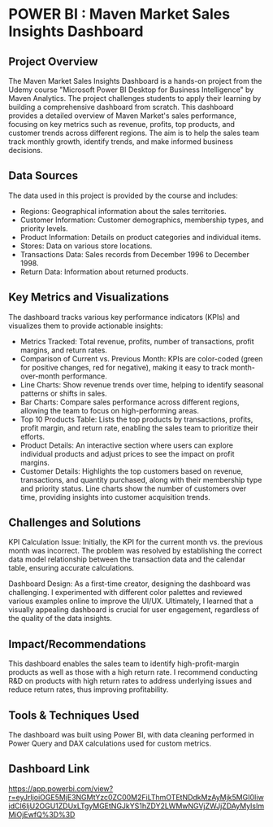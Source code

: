 # POWER BI : Maven Market Sales Insights Dashboard

## Project Overview

The Maven Market Sales Insights Dashboard is a hands-on project from the Udemy course "Microsoft Power BI Desktop for Business Intelligence" by Maven Analytics. The project challenges students to apply their learning by building a comprehensive dashboard from scratch. This dashboard provides a detailed overview of Maven Market's sales performance, focusing on key metrics such as revenue, profits, top products, and customer trends across different regions. The aim is to help the sales team track monthly growth, identify trends, and make informed business decisions.

## Data Sources
The data used in this project is provided by the course and includes:

- Regions: Geographical information about the sales territories.
- Customer Information: Customer demographics, membership types, and priority levels.
- Product Information: Details on product categories and individual items.
- Stores: Data on various store locations.
- Transactions Data: Sales records from December 1996 to December 1998.
- Return Data: Information about returned products.

## Key Metrics and Visualizations
The dashboard tracks various key performance indicators (KPIs) and visualizes them to provide actionable insights:

- Metrics Tracked: Total revenue, profits, number of transactions, profit margins, and return rates.
- Comparison of Current vs. Previous Month: KPIs are color-coded (green for positive changes, red for negative), making it easy to track month-over-month performance.
- Line Charts: Show revenue trends over time, helping to identify seasonal patterns or shifts in sales.
- Bar Charts: Compare sales performance across different regions, allowing the team to focus on high-performing areas.
- Top 10 Products Table: Lists the top products by transactions, profits, profit margin, and return rate, enabling the sales team to prioritize their efforts.
- Product Details: An interactive section where users can explore individual products and adjust prices to see the impact on profit margins.
- Customer Details: Highlights the top customers based on revenue, transactions, and quantity purchased, along with their membership type and priority status. Line charts show the number of customers over time, providing insights into customer acquisition trends.

## Challenges and Solutions
KPI Calculation Issue: Initially, the KPI for the current month vs. the previous month was incorrect. The problem was resolved by establishing the correct data model relationship between the transaction data and the calendar table, ensuring accurate calculations.

Dashboard Design: As a first-time creator, designing the dashboard was challenging. I experimented with different color palettes and reviewed various examples online to improve the UI/UX. Ultimately, I learned that a visually appealing dashboard is crucial for user engagement, regardless of the quality of the data insights.

## Impact/Recommendations
This dashboard enables the sales team to identify high-profit-margin products as well as those with a high return rate. I recommend conducting R&D on products with high return rates to address underlying issues and reduce return rates, thus improving profitability.

## Tools & Techniques Used
The dashboard was built using Power BI, with data cleaning performed in Power Query and DAX calculations used for custom metrics.

## Dashboard Link 
https://app.powerbi.com/view?r=eyJrIjoiOGE5MjE3NGMtYzc0ZC00M2FiLThmOTEtNDdkMzAyMjk5MGI0IiwidCI6IjU2OGU1ZDUxLTgyMGEtNGJkYS1hZDY2LWMwNGVjZWJjZDAyMyIsImMiOjEwfQ%3D%3D

